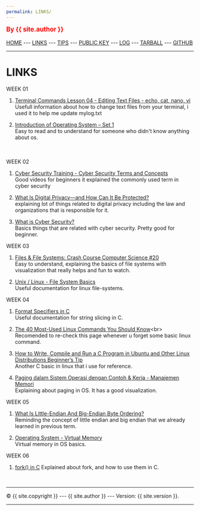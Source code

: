 ```yaml
---
permalink: LINKS/
---
```

<span style="color:red; font-weight:bold; font-size:larger;">By {{ site.author }}</span>
<br><br>
[HOME](https://rikzakurnia.github.io/os222/) ---
[LINKS](https://github.com/rikzakurnia/os222/blob/main/links.md) ---
[TIPS]() ---
[PUBLIC KEY](https://github.com/rikzakurnia/os222/blob/main/TXT/mypubkey.txt) ---
[LOG](https://github.com/rikzakurnia/os222/blob/main/TXT/mylog.txt) ---
[TARBALL](https://os.vlsm.org/Log/rikzakurnia.tar.bz2.txt) ---
[GITHUB](https://github.com/rikzakurnia/os222/)
<br>
<hr>

# LINKS

WEEK 01
1. [Terminal Commands Lesson 04 - Editing Text Files - echo, cat, nano, vi](https://www.youtube.com/watch?v=s2bsE7MJTQg&t=378s)<br>
Usefull information about how to change text files from your terminal, i used it to help me update mylog.txt

2. [Introduction of Operating System – Set 1](https://www.geeksforgeeks.org/introduction-of-operating-system-set-1/)<br>
Easy to read and to understand for someone who didn't know anything about os. 


<br><br>
WEEK 02
1. [Cyber Security Training - Cyber Security Terms and Concepts](https://www.youtube.com/watch?v=ASxswzGt41g)<br>
Good videos for beginners it explained the commonly used term in cyber security

2. [What Is Digital Privacy—and How Can It Be Protected?](https://www.idx.us/knowledge-center/what-is-digital-privacy-and-how-can-it-be-protected)<br>
explaining lot of things related to digital privacy including the law and organizations that is responsible for it.

2. [What is Cyber Security?](https://www.kaspersky.co.in/resource-center/definitions/what-is-cyber-security)<br>
Basics things that are related with cyber security. Pretty good for beginner.


WEEK 03
1. [Files & File Systems: Crash Course Computer Science #20](https://www.youtube.com/watch?v=KN8YgJnShPM)<br>
Easy to understand, explaining the basics of file systems with visualization that really helps and fun to watch.

2. [Unix / Linux - File System Basics](https://www.tutorialspoint.com/unix/unix-file-system.htm)<br>
Useful documentation for linux file-systems.

WEEK 04
1. [Format Specifiers in C](https://www.freecodecamp.org/news/format-specifiers-in-c/)<br>
Useful documentation for string slicing in C.

2. [The 40 Most-Used Linux Commands You Should Know](https://kinsta.com/blog/linux-commands/#:~:text=Commands%20Cheat%20Sheet-,What%20Is%20a%20Linux%20Command%3F,abstraction%20of%20command%2Dline%20programs.)<br>
Recomended to re-check this page whenever u forget some basic linux command.

3. [How to Write, Compile and Run a C Program in Ubuntu and Other Linux Distributions Beginner’s Tip](https://itsfoss.com/run-c-program-linux/)<br>
Another C basic in linux that i use for reference. 

4. [Paging dalam Sistem Operasi dengan Contoh & Kerja - Manajemen Memori](https://www.youtube.com/watch?v=pJ6qrCB8pDw&t=341s)<br>
Explaining about paging in OS. It has a good visualization.

WEEK 05
1. [What Is Little-Endian And Big-Endian Byte Ordering?](https://www.section.io/engineering-education/what-is-little-endian-and-big-endian/)<br>
Reminding the concept of little endian and big endian that we already learned in previous term.

2. [Operating System - Virtual Memory](https://www.tutorialspoint.com/operating_system/os_virtual_memory.htm)<br>
Virtual memory in OS basics.

WEEK 06
1. [fork() in C](https://www.geeksforgeeks.org/fork-system-call/)
Explained about fork, and how to use them in C.



<br>
<hr>
&copy; {{ site.copyright }} --- {{ site.author }} --- Version: {{ site.version }}.
<hr>
<br>
